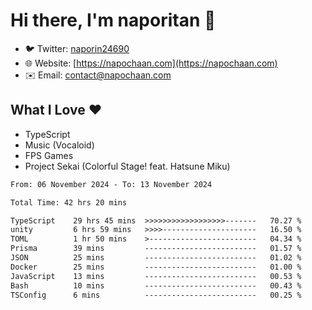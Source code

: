 # Hi there, I'm naporitan 👋

- 🐦 Twitter: [naporin24690](https://twitter.com/naporin24690)
- 🌐 Website: [https://napochaan.com](https://napochaan.com)
- ✉️ Email: [contact@napochaan.com](mailto:contact@napochaan.com)

## What I Love ❤️
- TypeScript
- Music (Vocaloid)
- FPS Games
- Project Sekai (Colorful Stage! feat. Hatsune Miku)

<!--START_SECTION:waka-->

```txt
From: 06 November 2024 - To: 13 November 2024

Total Time: 42 hrs 20 mins

TypeScript    29 hrs 45 mins  >>>>>>>>>>>>>>>>>>-------   70.27 %
unity         6 hrs 59 mins   >>>>---------------------   16.50 %
TOML          1 hr 50 mins    >------------------------   04.34 %
Prisma        39 mins         -------------------------   01.57 %
JSON          25 mins         -------------------------   01.02 %
Docker        25 mins         -------------------------   01.00 %
JavaScript    13 mins         -------------------------   00.53 %
Bash          10 mins         -------------------------   00.43 %
TSConfig      6 mins          -------------------------   00.25 %
```

<!--END_SECTION:waka-->

